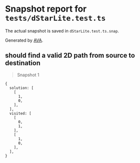 # Snapshot report for `tests/dStarLite.test.ts`

The actual snapshot is saved in `dStarLite.test.ts.snap`.

Generated by [AVA](https://avajs.dev).

## should find a valid 2D path from source to destination

> Snapshot 1

    {
      solution: [
        [
          1,
          0,
        ],
      ],
      visited: [
        [
          0,
          1,
        ],
        [
          1,
          0,
        ],
      ],
    }
